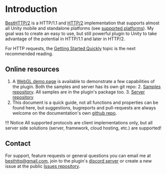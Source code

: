 # Introduction
[BestHTTP/2](http://u3d.as/1E3h "BestHTTP/2") is a HTTP/1.1 and [HTTP/2](7.GlobalTopics/HTTP2.md) implementation that supports almost all Unity mobile and standalone platforms (see [supported platforms](platforms.md)).
My goal was to create an easy to use, but still powerful plugin to Unity to take advantage of the potential in HTTP/1.1 and later in HTTP/2.

For HTTP requests, the [Getting Started Quickly](1.HTTP/GettingStarted.md) topic is the next recommended reading.

## Online resources

1. A [WebGL demo page](https://besthttpdemo.azureedge.net/) is available to demonstrate a few capabilities of the plugin. Both the samples and server has its own git repo:
	2. [Samples repository](https://github.com/Benedicht/BestHTTP_Examples). All samples are in the plugin's package too.
	3. [Server repository](https://github.com/Benedicht/BestHTTP_DemoSite)
2. This document is a quick guide, not all functions and properties can be found here, but suggestions, bugreports and pull-requests are always welcome on the documentation's own [github repo](https://github.com/Benedicht/BestHTTP-Documentation).

!!! Notice
	All supported protocols are client implementations only, but all server side solutions (server, framework, cloud hosting, etc.) are supported!

## Contact

For support, feature requests or general questions you can email me at <besthttp@gmail.com>, join to the plugin's [discord server](https://discord.gg/yD9tXwQ) or create a new issue at the public [Issues repository](https://github.com/Benedicht/BestHTTP-Issues).